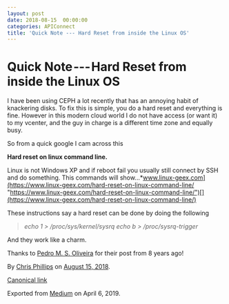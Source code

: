 ```yaml
---
layout: post
date: 2018-08-15  00:00:00
categories: APIConnect
title: 'Quick Note --- Hard Reset from inside the Linux OS'
---
```



# Quick Note --- Hard Reset from inside the Linux OS

I have been using CEPH a lot recently that has an annoying habit of
knackering disks. To fix this is simple, you do a hard reset and
everything is fine. However in this modern cloud world I do not have
access (or want it) to my vcenter, and the guy in charge is a different
time zone and equally busy.

So from a quick google I cam across this


**Hard reset on linux command line.**

Linux is not Windows XP and if reboot fail you usually still connect by
SSH and do something. This commands will
show...*www.linux-geex.com](https://www.linux-geex.com/hard-reset-on-linux-command-line/ "https://www.linux-geex.com/hard-reset-on-linux-command-line/")[](https://www.linux-geex.com/hard-reset-on-linux-command-line/)


These instructions say a hard reset can be done by doing the following

> *echo 1 \> /proc/sys/kernel/sysrq*
> *echo b \> /proc/sysrq-trigger*

And they work like a charm.

Thanks to [Pedro M. S.
Oliveira](https://www.linux-geex.com/author/x_pedro_x/ "Posts by Pedro M. S. Oliveira") for their post from 8 years ago!





By [Chris Phillips](https://medium.com/@cminion) on
[August 15, 2018](https://medium.com/p/38a39812848b).

[Canonical
link](https://medium.com/@cminion/quick-note-hard-reset-from-inside-the-linux-os-38a39812848b)

Exported from [Medium](https://medium.com) on April 6, 2019.
